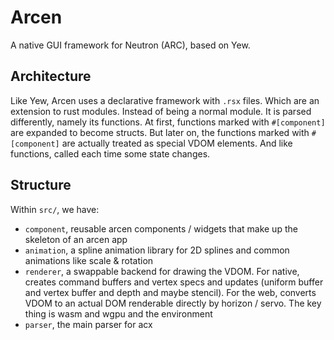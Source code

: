 # Arcen

A native GUI framework for Neutron (ARC), based on Yew.

## Architecture

Like Yew, Arcen uses a declarative framework with `.rsx` files. Which are an extension to rust modules. Instead of being a normal module. It is parsed differently, namely its functions. At first, functions marked with `#[component]` are expanded to become structs. But later on, the functions marked with `#[component]` are actually treated as special VDOM elements. And like functions, called each time some state changes.

## Structure

Within `src/`, we have:

- `component`, reusable arcen components / widgets that make up the skeleton of an arcen app
- `animation`, a spline animation library for 2D splines and common animations like scale & rotation
- `renderer`, a swappable backend for drawing the VDOM. For native, creates command buffers and vertex specs and updates (uniform buffer and vertex buffer and depth and maybe stencil). For the web, converts VDOM to an actual DOM renderable directly by horizon / servo. The key thing is wasm and wgpu and the environment
- `parser`, the main parser for acx
